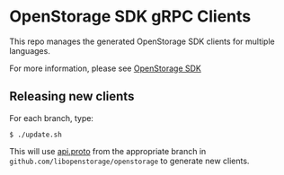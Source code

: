 # OpenStorage SDK gRPC Clients

This repo manages the generated OpenStorage SDK clients for multiple languages.

For more information, please see [OpenStorage SDK](https://libopenstorage.github.io)

## Releasing new clients

For each branch, type:

```
$ ./update.sh
```

This will use
[api.proto](https://github.com/libopenstorage/openstorage/blob/master/api/api.proto)
from the appropriate branch in `github.com/libopenstorage/openstorage` to generate
new clients.

